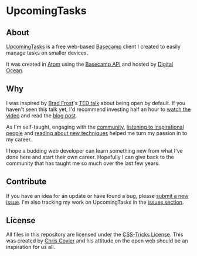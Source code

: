 UpcomingTasks
=======

## About ##

[UpcomingTasks](https://upcomingtasks.com) is a free web-based [Basecamp](https://basecamp.com/) client I created to easily manage tasks on smaller devices.

It was created in [Atom](https://atom.io/) using the [Basecamp API](https://github.com/basecamp/bcx-api) and hosted by [Digital Ocean](http://digitalocean.com).

## Why ##

I was inspired by [Brad Frost](https://github.com/bradfrost)'s [TED talk](https://twitter.com/brad_frost/status/476515058738925568) about being open by default. If you haven't seen this talk yet, I'd recommend investing half an hour to [watch the video](https://www.youtube.com/watch?v=7rW9vTrN6OU) and read the [blog post](http://bradfrostweb.com/blog/post/creative-exhaust/).

As I'm self-taught, engaging with the [community](https://twitter.com/brendanmurty/lists/web-design/members), [listening to inspirational people](http://boagworld.com/show) and [reading about new techniques](https://signalvnoise.com/programming) helped me turn my passion in to my career.

I hope a budding web developer can learn something new from what I've done here and start their own career. Hopefully I can give back to the community that has taught me so much over the last few years.

## Contribute ##

If you have an idea for an update or have found a bug, please [submit a new issue](https://github.com/brendanmurty/upcomingtasks/issues/new?assignee=brendanmurty). I'm also tracking my work on UpcomingTasks in the [issues section](https://github.com/brendanmurty/upcomingtasks/issues).

## License ##

All files in this repository are licensed under the [CSS-Tricks License](https://github.com/brendanmurty/upcomingtasks/blob/master/license.md). This was created by [Chris Coyier](https://github.com/chriscoyier/) and his attitude on the open web should be an inspiration for us all.
